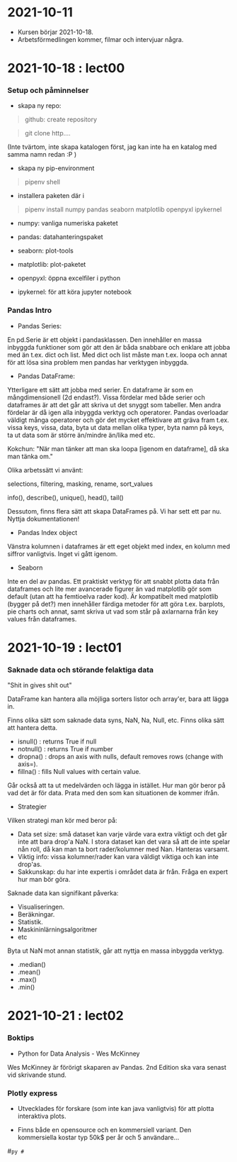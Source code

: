 
# 2021-10-11

- Kursen börjar 2021-10-18.
- Arbetsförmedlingen kommer, filmar och intervjuar några.

# 2021-10-18 : lect00

### Setup och påminnelser

- skapa ny repo:

> github: create repository

> git clone http....

(Inte tvärtom, inte skapa katalogen först, jag kan inte ha en katalog med samma namn redan :P )

- skapa ny pip-environment

> pipenv shell

- installera paketen där i

> pipenv install numpy pandas seaborn matplotlib openpyxl ipykernel

 - numpy: vanliga numeriska paketet

 - pandas: datahanteringspaket

 - seaborn: plot-tools

 - matplotlib: plot-paketet

 - openpyxl: öppna excelfiler i python

 - ipykernel: för att köra jupyter notebook

### Pandas Intro

- Pandas Series:

En pd.Serie är ett objekt i pandasklassen. Den innehåller en massa inbyggda funktioner som gör att den är båda snabbare och enklare att jobba med än t.ex. dict och list. Med dict och list måste man t.ex. loopa och annat för att lösa sina problem men pandas har verktygen inbyggda.

- Pandas DataFrame:

Ytterligare ett sätt att jobba med serier. En dataframe är som en mångdimensionell (2d endast?). Vissa fördelar med både serier och dataframes är att det går att skriva ut det snyggt som tabeller. Men andra fördelar är då igen alla inbyggda verktyg och operatorer. Pandas overloadar väldigt många operatorer och gör det mycket effektivare att gräva fram t.ex. vissa keys, vissa, data, byta ut data mellan olika typer, byta namn på keys, ta ut data som är större än/mindre än/lika med etc.

Kokchun: "När man tänker att man ska loopa [igenom en dataframe], då ska man tänka om."

Olika arbetssätt vi använt: 

selections, filtering, masking, rename, sort_values

info(), describe(), unique(), head(), tail()

Dessutom, finns flera sätt att skapa DataFrames på. Vi har sett ett par nu. Nyttja dokumentationen!

- Pandas Index object

Vänstra kolumnen i dataframes är ett eget objekt med index, en kolumn med siffror vanligtvis. Inget vi gått igenom.

- Seaborn

Inte en del av pandas. Ett praktiskt verktyg för att snabbt plotta data från dataframes och lite mer avancerade figurer än vad matplotlib gör som default (utan att ha femtioelva rader kod). Är kompatibelt med matplotlib (bygger på det?) men innehåller färdiga metoder för att göra t.ex. barplots, pie charts och annat, samt skriva ut vad som står på axlarnarna från key values från dataframes.

# 2021-10-19 : lect01

### Saknade data och störande felaktiga data

"Shit in gives shit out"

DataFrame kan hantera alla möjliga sorters listor och array'er, bara att lägga in.

Finns olika sätt som saknade data syns, NaN, Na, Null, etc. Finns olika sätt att hantera detta.

- isnull() : returns True if null
- notnull() : returns True if number
- dropna() : drops an axis with nulls, default removes rows (change with axis=).
- fillna() : fills Null values with certain value.

Går också att ta ut medelvärden och lägga in istället. Hur man gör beror på vad det är för data. Prata med den som kan situationen de kommer ifrån.

* Strategier

Vilken strategi man kör med beror på:

- Data set size: små dataset kan varje värde vara extra viktigt och det går inte att bara drop'a NaN. I stora dataset kan det vara så att de inte spelar nån roll, då kan man ta bort rader/kolumner med Nan. Hanteras varsamt.
- Viktig info: vissa kolumner/rader kan vara väldigt viktiga och kan inte drop'as.
- Sakkunskap: du har inte expertis i området data är från. Fråga en expert hur man bör göra.

Saknade data kan signifikant påverka:

- Visualiseringen.
- Beräkningar.
- Statistik.
- Maskininlärningsalgoritmer
- etc

Byta ut NaN mot annan statistik, går att nyttja en massa inbyggda verktyg.

- .median()
- .mean()
- .max()
- .min()

# 2021-10-21 : lect02

### Boktips

- Python for Data Analysis - Wes McKinney

Wes McKinney är förörigt skaparen av Pandas. 2nd Edition ska vara senast vid skrivande stund.

### Plotly express

- Utvecklades för forskare (som inte kan java vanligtvis) för att plotta interaktiva plots.

- Finns både en opensource och en kommersiell variant. Den kommersiella kostar typ 50k$ per år och 5 användare...





#```py
#```